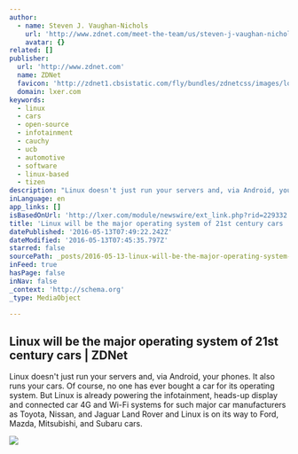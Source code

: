 ```yaml
---
author:
  - name: Steven J. Vaughan-Nichols
    url: 'http://www.zdnet.com/meet-the-team/us/steven-j-vaughan-nichols/'
    avatar: {}
related: []
publisher:
  url: 'http://www.zdnet.com'
  name: ZDNet
  favicon: 'http://zdnet1.cbsistatic.com/fly/bundles/zdnetcss/images/logos/logo-192x192.png'
  domain: lxer.com
keywords:
  - linux
  - cars
  - open-source
  - infotainment
  - cauchy
  - ucb
  - automotive
  - software
  - linux-based
  - tizen
description: "Linux doesn't just run your servers and, via Android, your phones. It also runs your cars. Of course, no one has ever bought a car for its operating system. But Linux is already powering the infotainment, heads-up display and connected car 4G and Wi-Fi systems for such major car manufacturers as Toyota, Nissan, and Jaguar Land Rover and Linux is on its way to Ford, Mazda, Mitsubishi, and Subaru cars."
inLanguage: en
app_links: []
isBasedOnUrl: 'http://lxer.com/module/newswire/ext_link.php?rid=229332'
title: 'Linux will be the major operating system of 21st century cars | ZDNet'
datePublished: '2016-05-13T07:49:22.242Z'
dateModified: '2016-05-13T07:45:35.797Z'
starred: false
sourcePath: _posts/2016-05-13-linux-will-be-the-major-operating-system-of-21st-century-car.md
inFeed: true
hasPage: false
inNav: false
_context: 'http://schema.org'
_type: MediaObject

---
```

<article style=""><h1>Linux will be the major operating system of 21st century cars | ZDNet</h1><p>Linux doesn't just run your servers and, via Android, your phones. It also runs your cars. Of course, no one has ever bought a car for its operating system. But Linux is already powering the infotainment, heads-up display and connected car 4G and Wi-Fi systems for such major car manufacturers as Toyota, Nissan, and Jaguar Land Rover and Linux is on its way to Ford, Mazda, Mitsubishi, and Subaru cars.</p><img src="http://zdnet4.cbsistatic.com/hub/i/r/2016/05/10/743f0c14-6458-4d1e-8723-d2d94d0d0e69/thumbnail/770x578/bcb90be08559be274d7a9f8ba4355153/agl-logo.jpg" /></article>